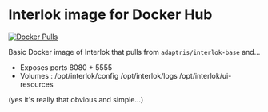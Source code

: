 # Interlok image for Docker Hub

[![Docker Pulls](https://img.shields.io/docker/pulls/adaptris/interlok.svg)](https://hub.docker.com/r/adaptris/interlok/)

Basic Docker image of Interlok that pulls from `adaptris/interlok-base` and...

* Exposes ports 8080 + 5555
* Volumes : /opt/interlok/config /opt/interlok/logs /opt/interlok/ui-resources

(yes it's really that obvious and simple...)
